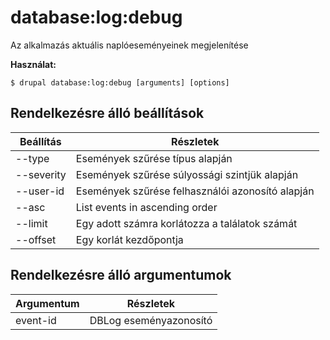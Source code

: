 # database:log:debug
Az alkalmazás aktuális naplóeseményeinek megjelenítése

**Használat:**
```
$ drupal database:log:debug [arguments] [options]
```

## Rendelkezésre álló beállítások
Beállítás | Részletek
-------|-------------
--type | Események szűrése típus alapján
--severity | Események szűrése súlyossági szintjük alapján
--user-id | Események szűrése felhasználói azonosító alapján
--asc | List events in ascending order
--limit | Egy adott számra korlátozza a találatok számát
--offset | Egy korlát kezdőpontja

## Rendelkezésre álló argumentumok
Argumentum | Részletek
---------|-------------
event-id | DBLog eseményazonosító
